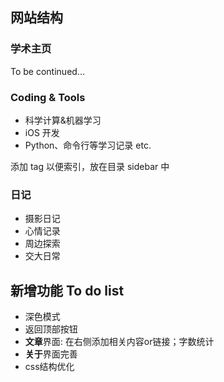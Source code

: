 ## 网站结构

### 学术主页

To be continued...

### Coding & Tools

- 科学计算&机器学习
- iOS 开发
- Python、命令行等学习记录 etc.

添加 tag 以便索引，放在目录 sidebar 中

### 日记

- 摄影日记
- 心情记录
- 周边探索
- 交大日常

## 新增功能 To do list

- 深色模式
- 返回顶部按钮
- **文章**界面: 在右侧添加相关内容or链接；字数统计
- **关于**界面完善
- css结构优化
